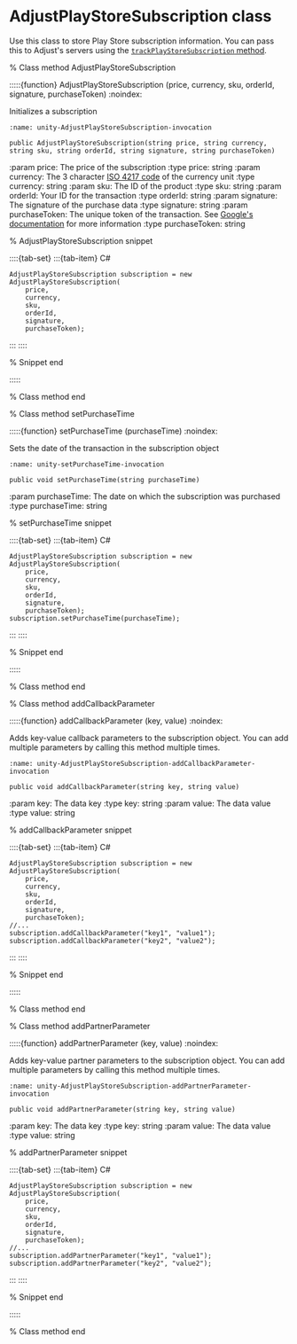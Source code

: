 # AdjustPlayStoreSubscription class

Use this class to store Play Store subscription information. You can pass this to Adjust's servers using the [`trackPlayStoreSubscription` method](unity-trackPlayStoreSubscription-invocation).

% Class method AdjustPlayStoreSubscription

:::::{function} AdjustPlayStoreSubscription (price, currency, sku, orderId, signature, purchaseToken)
:noindex:

Initializes a subscription

```{code-block} cs
:name: unity-AdjustPlayStoreSubscription-invocation

public AdjustPlayStoreSubscription(string price, string currency, string sku, string orderId, string signature, string purchaseToken)
```

:param price: The price of the subscription
:type price: string
:param currency: The 3 character [ISO 4217 code](https://www.iban.com/currency-codes) of the currency unit
:type currency: string
:param sku: The ID of the product
:type sku: string
:param orderId: Your ID for the transaction
:type orderId: string
:param signature: The signature of the purchase data
:type signature: string
:param purchaseToken: The unique token of the transaction. See [Google's documentation](https://developer.android.com/reference/com/android/billingclient/api/Purchase#getPurchaseToken()) for more information
:type purchaseToken: string


% AdjustPlayStoreSubscription snippet

::::{tab-set}
:::{tab-item} C#
```{code-block} cs
AdjustPlayStoreSubscription subscription = new AdjustPlayStoreSubscription(
    price,
    currency,
    sku,
    orderId,
    signature,
    purchaseToken);
```
:::
::::

% Snippet end

:::::

% Class method end

% Class method setPurchaseTime

:::::{function} setPurchaseTime (purchaseTime)
:noindex:

Sets the date of the transaction in the subscription object

```{code-block} cs
:name: unity-setPurchaseTime-invocation

public void setPurchaseTime(string purchaseTime)
```

:param purchaseTime: The date on which the subscription was purchased
:type purchaseTime: string

% setPurchaseTime snippet

::::{tab-set}
:::{tab-item} C#
```{code-block} cs
AdjustPlayStoreSubscription subscription = new AdjustPlayStoreSubscription(
    price,
    currency,
    sku,
    orderId,
    signature,
    purchaseToken);
subscription.setPurchaseTime(purchaseTime);
```
:::
::::

% Snippet end

:::::

% Class method end

% Class method addCallbackParameter

:::::{function} addCallbackParameter (key, value)
:noindex:

Adds key-value callback parameters to the subscription object. You can add multiple parameters by calling this method multiple times.

```{code-block} cs
:name: unity-AdjustPlayStoreSubscription-addCallbackParameter-invocation

public void addCallbackParameter(string key, string value)
```

:param key: The data key
:type key: string
:param value: The data value
:type value: string

% addCallbackParameter snippet

::::{tab-set}
:::{tab-item} C#
```{code-block} cs
AdjustPlayStoreSubscription subscription = new AdjustPlayStoreSubscription(
    price,
    currency,
    sku,
    orderId,
    signature,
    purchaseToken);
//...
subscription.addCallbackParameter("key1", "value1");
subscription.addCallbackParameter("key2", "value2");
```
:::
::::

% Snippet end

:::::

% Class method end

% Class method addPartnerParameter

:::::{function} addPartnerParameter (key, value)
:noindex:

Adds key-value partner parameters to the subscription object. You can add multiple parameters by calling this method multiple times.

```{code-block} cs
:name: unity-AdjustPlayStoreSubscription-addPartnerParameter-invocation

public void addPartnerParameter(string key, string value)
```

:param key: The data key
:type key: string
:param value: The data value
:type value: string

% addPartnerParameter snippet

::::{tab-set}
:::{tab-item} C#
```{code-block} cs
AdjustPlayStoreSubscription subscription = new AdjustPlayStoreSubscription(
    price,
    currency,
    sku,
    orderId,
    signature,
    purchaseToken);
//...
subscription.addPartnerParameter("key1", "value1");
subscription.addPartnerParameter("key2", "value2");
```
:::
::::

% Snippet end

:::::

% Class method end
